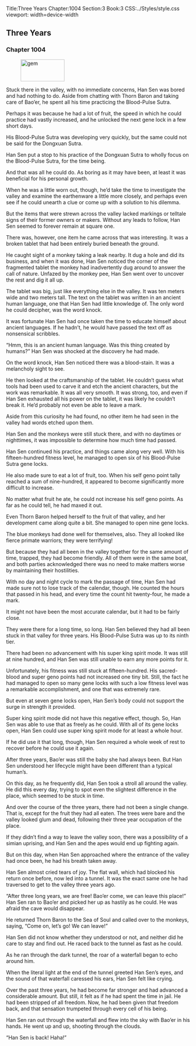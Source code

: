 Title:Three Years 
Chapter:1004 
Section:3 
Book:3 
CSS:../Styles/style.css 
viewport: width=device-width
  
## Three Years
### Chapter 1004
  
<figure>
	<img src="../Images/gem.gif" alt="gem" id="gem" width="120" height="60" />
</figure>
  

  
Stuck there in the valley, with no immediate concerns, Han Sen was bored and had nothing to do. Aside from chatting with Thorn Baron and taking care of Bao’er, he spent all his time practicing the Blood-Pulse Sutra.

Perhaps it was because he had a lot of fruit, the speed in which he could practice had vastly increased, and he unlocked the next gene lock in a few short days.

His Blood-Pulse Sutra was developing very quickly, but the same could not be said for the Dongxuan Sutra.

Han Sen put a stop to his practice of the Dongxuan Sutra to wholly focus on the Blood-Pulse Sutra, for the time being.

And that was all he could do. As boring as it may have been, at least it was beneficial for his personal growth.

When he was a little worn out, though, he’d take the time to investigate the valley and examine the earthenware a little more closely, and perhaps even see if he could unearth a clue or come up with a solution to his dilemma.

But the items that were strewn across the valley lacked markings or telltale signs of their former owners or makers. Without any leads to follow, Han Sen seemed to forever remain at square one.

There was, however, one item he came across that was interesting. It was a broken tablet that had been entirely buried beneath the ground.

He caught sight of a monkey taking a leak nearby. It dug a hole and did its business, and when it was done, Han Sen noticed the corner of the fragmented tablet the monkey had inadvertently dug around to answer the call of nature. Unfazed by the monkey pee, Han Sen went over to uncover the rest and dig it all up.

The tablet was big, just like everything else in the valley. It was ten meters wide and two meters tall. The text on the tablet was written in an ancient human language, one that Han Sen had little knowledge of. The only word he could decipher, was the word knock.

It was fortunate Han Sen had once taken the time to educate himself about ancient languages. If he hadn’t, he would have passed the text off as nonsensical scribbles.

“Hmm, this is an ancient human language. Was this thing created by humans?” Han Sen was shocked at the discovery he had made.

On the word knock, Han Sen noticed there was a blood-stain. It was a melancholy sight to see.

He then looked at the craftsmanship of the tablet. He couldn’t guess what tools had been used to carve it and etch the ancient characters, but the work was remarkable. It was all very smooth. It was strong, too, and even if Han Sen exhausted all his power on the tablet, it was likely he couldn’t break it. He’d probably not even be able to leave a mark.

Aside from this curiosity he had found, no other item he had seen in the valley had words etched upon them.

Han Sen and the monkeys were still stuck there, and with no daytimes or nighttimes, it was impossible to determine how much time had passed.

Han Sen continued his practice, and things came along very well. With his fifteen-hundred fitness level, he managed to open six of his Blood-Pulse Sutra gene locks.

He also made sure to eat a lot of fruit, too. When his self geno point tally reached a sum of nine-hundred, it appeared to become significantly more difficult to increase.

No matter what fruit he ate, he could not increase his self geno points. As far as he could tell, he had maxed it out.

Even Thorn Baron helped herself to the fruit of that valley, and her development came along quite a bit. She managed to open nine gene locks.

The blue monkeys had done well for themselves, also. They all looked like fierce primate warriors; they were terrifying!

But because they had all been in the valley together for the same amount of time, trapped, they had become friendly. All of them were in the same boat, and both parties acknowledged there was no need to make matters worse by maintaining their hostilities.

With no day and night cycle to mark the passage of time, Han Sen had made sure not to lose track of the calendar, though. He counted the hours that passed in his head, and every time the count hit twenty-four, he made a mark.

It might not have been the most accurate calendar, but it had to be fairly close.

They were there for a long time, so long. Han Sen believed they had all been stuck in that valley for three years. His Blood-Pulse Sutra was up to its ninth tier.

There had been no advancement with his super king spirit mode. It was still at nine hundred, and Han Sen was still unable to earn any more points for it.

Unfortunately, his fitness was still stuck at fifteen-hundred. His sacred-blood and super geno points had not increased one tiny bit. Still, the fact he had managed to open so many gene locks with such a low fitness level was a remarkable accomplishment, and one that was extremely rare.

But even at seven gene locks open, Han Sen’s body could not support the surge in strength it provided.

Super king spirit mode did not have this negative effect, though. So, Han Sen was able to use that as freely as he could. With all of its gene locks open, Han Sen could use super king spirit mode for at least a whole hour.

If he did use it that long, though, Han Sen required a whole week of rest to recover before he could use it again.

After three years, Bao’er was still the baby she had always been. But Han Sen understood her lifecycle might have been different than a typical human’s.

On this day, as he frequently did, Han Sen took a stroll all around the valley. He did this every day, trying to spot even the slightest difference in the place, which seemed to be stuck in time.

And over the course of the three years, there had not been a single change. That is, except for the fruit they had all eaten. The trees were bare and the valley looked glum and dead, following their three year occupation of the place.

If they didn’t find a way to leave the valley soon, there was a possibility of a simian uprising, and Han Sen and the apes would end up fighting again.

But on this day, when Han Sen approached where the entrance of the valley had once been, he had his breath taken away.

Han Sen almost cried tears of joy. The flat wall, which had blocked his return once before, now led into a tunnel. It was the exact same one he had traversed to get to the valley three years ago.

“After three long years, we are free! Bao’er come, we can leave this place!” Han Sen ran to Bao’er and picked her up as hastily as he could. He was afraid the cave would disappear.

He returned Thorn Baron to the Sea of Soul and called over to the monkeys, saying, “Come on, let’s go! We can leave!”

Han Sen did not know whether they understood or not, and neither did he care to stay and find out. He raced back to the tunnel as fast as he could.

As he ran through the dark tunnel, the roar of a waterfall began to echo around him.

When the literal light at the end of the tunnel greeted Han Sen’s eyes, and the sound of that waterfall caressed his ears, Han Sen felt like crying.

Over the past three years, he had become far stronger and had advanced a considerable amount. But still, it felt as if he had spent the time in jail. He had been stripped of all freedom. Now, he had been given that freedom back, and that sensation trumpeted through every cell of his being.

Han Sen ran out through the waterfall and flew into the sky with Bao’er in his hands. He went up and up, shooting through the clouds.

“Han Sen is back! Haha!”